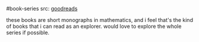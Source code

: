 #book-series 
src: [goodreads](https://www.goodreads.com/series/291090-london-mathematical-society-lecture-note)

these books are short monographs in mathematics, and i feel that's the kind of books that i can read as an explorer. would love to explore the whole series if possible.